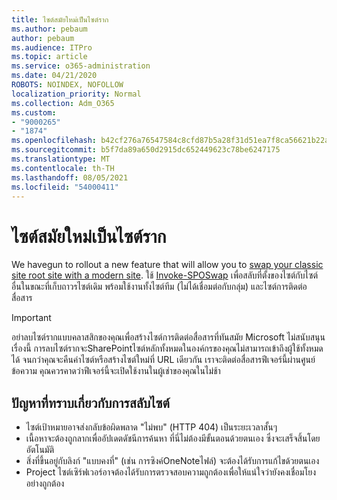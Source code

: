 ```yaml
---
title: ไซต์สมัยใหม่เป็นไซต์ราก
ms.author: pebaum
author: pebaum
ms.audience: ITPro
ms.topic: article
ms.service: o365-administration
ms.date: 04/21/2020
ROBOTS: NOINDEX, NOFOLLOW
localization_priority: Normal
ms.collection: Adm_O365
ms.custom:
- "9000265"
- "1874"
ms.openlocfilehash: b42cf276a76547584c8cfd87b5a28f31d51ea7f8ca56621b22aeef01e4613ce6
ms.sourcegitcommit: b5f7da89a650d2915dc652449623c78be6247175
ms.translationtype: MT
ms.contentlocale: th-TH
ms.lasthandoff: 08/05/2021
ms.locfileid: "54000411"
---
```

# <a name="modern-site-as-root-site"></a>ไซต์สมัยใหม่เป็นไซต์ราก

We havegun to rollout a new feature that will allow you to [swap your classic site root site with a modern site](https://docs.microsoft.com/sharepoint/modern-root-site). ใช้ [Invoke-SPOSwap](https://docs.microsoft.com/powershell/module/sharepoint-online/invoke-spositeswap?view=sharepoint-ps) เพื่อสลับที่ตั้งของไซต์กับไซต์อื่นในขณะที่เก็บถาวรไซต์เดิม พร้อมใช้งานทั้งไซต์ทีม (ไม่ได้เชื่อมต่อกับกลุ่ม) และไซต์การติดต่อสื่อสาร

>[!Important]
> อย่าลบไซต์รากแบบคลาสสิกของคุณเพื่อสร้างไซต์การติดต่อสื่อสารที่ทันสมัย Microsoft ไม่สนับสนุนเรื่องนี้ การลบไซต์รากจะSharePointไซต์หลักทั้งหมดในองค์กรของคุณไม่สามารถเข้าถึงผู้ใช้ทั้งหมดได้ จนกว่าคุณจะคืนค่าไซต์หรือสร้างไซต์ใหม่ที่ URL เดียวกัน เราจะติดต่อสื่อสารฟีเจอร์นี้ผ่านศูนย์ข้อความ คุณควรคาดว่าฟีเจอร์นี้จะเปิดใช้งานในผู้เช่าของคุณในไม่ช้า

## <a name="known-issues-with-swapping-sites"></a>ปัญหาที่ทราบเกี่ยวกับการสลับไซต์
- ไซต์เป้าหมายอาจส่งกลับข้อผิดพลาด "ไม่พบ" (HTTP 404) เป็นระยะเวลาสั้นๆ
- เนื้อหาจะต้องถูกลากเพื่ออัปเดตดัชนีการค้นหา ที่นี่ไม่ต้องมีขั้นตอนด้วยตนเอง ซึ่งจะเสร็จสิ้นโดยอัตโนมัติ
- สิ่งที่ขึ้นอยู่กับลิงก์ "แบบคงที่" (เช่น การซิงค์OneNoteไฟล์) จะต้องได้รับการแก้ไขด้วยตนเอง
- Project ไซต์เซิร์ฟเวอร์อาจต้องได้รับการตรวจสอบความถูกต้องเพื่อให้แน่ใจว่ายังคงเชื่อมโยงอย่างถูกต้อง 
